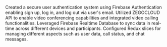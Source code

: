 Created a secure user authentication system using Firebase Authentication enabling sign up, log in, and log out via user's email.
Utilized ZEGOCLOUD API to enable video conferencing capabilities and integrated video calling functionalities.
Leveraged Firebase Realtime Database to sync data in real-time across different devices and participants.
Configured Redux slices for managing different aspects such as user data, call status, and chat messages.
